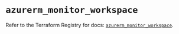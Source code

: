 # `azurerm_monitor_workspace`

Refer to the Terraform Registry for docs: [`azurerm_monitor_workspace`](https://registry.terraform.io/providers/hashicorp/azurerm/3.90.0/docs/resources/monitor_workspace).
